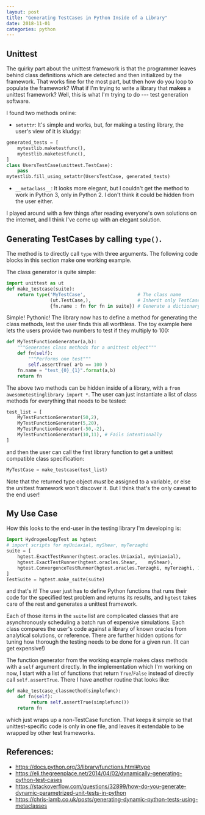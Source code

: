 ```yaml
---
layout: post
title: "Generating TestCases in Python Inside of a Library"
date: 2018-11-01
categories: python
---
```


## Unittest

The quirky part about the unittest framework is that the programmer leaves behind class definitions which are detected and then initialized by the framework. That works fine for the most part, but then how do you loop to populate the framework? What if I'm trying to write a library that **makes** a unittest framework? Well, this is what I'm trying to do --- test generation software.

I found two methods online:

- `setattr`: It's simple and works, but, for making a testing library, the user's view of it is kludgy:  
```python
generated_tests = [
    mytestlib.maketestfunc(),
    mytestlib.maketestfunc(),
]
class UsersTestCase(unittest.TestCase):
    pass
mytestlib.fill_using_setattr(UsersTestCase, generated_tests)
```
- `__metaclass__`: It looks more elegant, but I couldn't get the method to work in Python 3, only in Python 2.
I don't think it could be hidden from the user either.

I played around with a few things after reading everyone's own solutions on the internet, and I think I've come up with an elegant solution.

## Generating TestCases by calling `type()`.

The method is to directly call `type` with three arguments.
The following code blocks in this section make one working example.

The class generator is quite simple:

```python
import unittest as ut
def make_testcase(suite):
    return type('MyTestCase',                   # The class name
                (ut.TestCase,),                 # Inherit only TestCase
                {fn.name : fn for fn in suite}) # Generate a dictionary
```

Simple! Pythonic! The library now has to define a method for generating the
class methods, lest the user finds this all worthless.
The toy example here lets the users provide two numbers to test if they multiply to 100:

```python
def MyTestFunctionGenerator(a,b):
    """Generates class methods for a unittest object"""
    def fn(self):
        """Performs one test"""
        self.assertTrue( a*b == 100 )
    fn.name = "test_{0}_{1}".format(a,b)
    return fn
```

The above two methods can be hidden inside of a library, with a `from awesometestinglibrary import *`.
The user can just instantiate a list of class methods for everything that
needs to be tested:

```python
test_list = [
    MyTestFunctionGenerator(50,2),
    MyTestFunctionGenerator(5,20),
    MyTestFunctionGenerator(-50,-2),
    MyTestFunctionGenerator(10,11), # Fails intentionally
]
```

and then the user can call the first library function to get a unittest compatible class specification:

```python
MyTestCase = make_testcase(test_list)
```
Note that the returned type object _must_ be assigned to a variable, or else the unittest framework won't discover it.
But I think that's the only caveat to the end user!

## My Use Case

How this looks to the end-user in the testing library I'm developing is:
```python
import HydrogeologyTest as hgtest
# import scripts for myUniaxial, myShear, myTerzaghi
suite = [
    hgtest.ExactTestRunner(hgtest.oracles.Uniaxial, myUniaxial),
    hgtest.ExactTestRunner(hgtest.oracles.Shear,    myShear),
    hgtest.ConvergenceTestRunner(hgtest.oracles.Terzaghi, myTerzaghi, 1),
]
TestSuite = hgtest.make_suite(suite)
```
and that's it! The user just has to define Python functions that runs their code for the specified test problem and returns its results, and `hgtest` takes care of the rest and generates a unittest framework.

Each of those items in the `suite` list are complicated classes that are asynchronously scheduling a batch run of expensive simulations.
Each class compares the user's code against a library of known oracles from analytical solutions, or reference.
There are further hidden options for tuning how thorough the testing needs to be done for a given run. (It can get expensive!)

The function generator from the working example makes class methods with a `self` argument directly. In the implementation which I'm working on now, I start with a list of functions that return `True`/`False` instead of directly call `self.assertTrue`.  There I have another routine that looks like:
```python
def make_testcase_classmethod(simplefunc):
    def fn(self):
         return self.assertTrue(simplefunc())
    return fn
```
which just wraps up a non-TestCase function. That keeps it simple so that unittest-specific code is only in one file, and leaves it extendable to be wrapped by other test frameworks.

## References:

- https://docs.python.org/3/library/functions.html#type
- https://eli.thegreenplace.net/2014/04/02/dynamically-generating-python-test-cases
- https://stackoverflow.com/questions/32899/how-do-you-generate-dynamic-parametrized-unit-tests-in-python
- https://chris-lamb.co.uk/posts/generating-dynamic-python-tests-using-metaclasses
